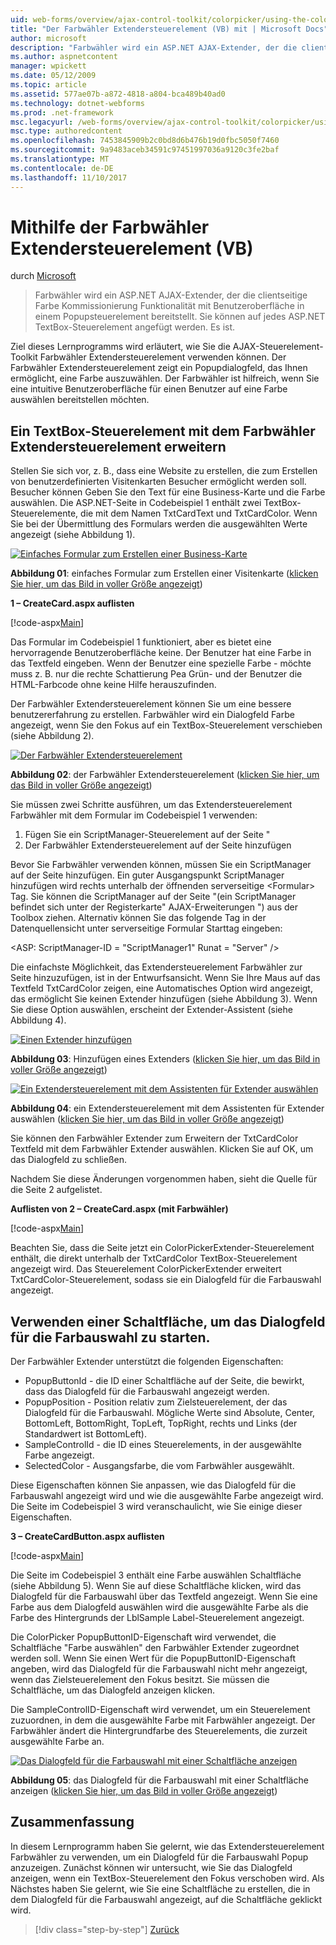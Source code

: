 ```yaml
---
uid: web-forms/overview/ajax-control-toolkit/colorpicker/using-the-colorpicker-control-extender-vb
title: "Der Farbwähler Extendersteuerelement (VB) mit | Microsoft Docs"
author: microsoft
description: "Farbwähler wird ein ASP.NET AJAX-Extender, der die clientseitige Farbe Kommissionierung Funktionalität mit Benutzeroberfläche in einem Popupsteuerelement bereitstellt. Es kann ASP.NET hinzugefügt werden..."
ms.author: aspnetcontent
manager: wpickett
ms.date: 05/12/2009
ms.topic: article
ms.assetid: 577ae07b-a872-4818-a804-bca489b40ad0
ms.technology: dotnet-webforms
ms.prod: .net-framework
msc.legacyurl: /web-forms/overview/ajax-control-toolkit/colorpicker/using-the-colorpicker-control-extender-vb
msc.type: authoredcontent
ms.openlocfilehash: 7453845909b2c0bd8d6b476b19d0fbc5050f7460
ms.sourcegitcommit: 9a9483aceb34591c97451997036a9120c3fe2baf
ms.translationtype: MT
ms.contentlocale: de-DE
ms.lasthandoff: 11/10/2017
---
```

<a name="using-the-colorpicker-control-extender-vb"></a>Mithilfe der Farbwähler Extendersteuerelement (VB)
====================
durch [Microsoft](https://github.com/microsoft)

> Farbwähler wird ein ASP.NET AJAX-Extender, der die clientseitige Farbe Kommissionierung Funktionalität mit Benutzeroberfläche in einem Popupsteuerelement bereitstellt. Sie können auf jedes ASP.NET TextBox-Steuerelement angefügt werden. Es ist.


Ziel dieses Lernprogramms wird erläutert, wie Sie die AJAX-Steuerelement-Toolkit Farbwähler Extendersteuerelement verwenden können. Der Farbwähler Extendersteuerelement zeigt ein Popupdialogfeld, das Ihnen ermöglicht, eine Farbe auszuwählen. Der Farbwähler ist hilfreich, wenn Sie eine intuitive Benutzeroberfläche für einen Benutzer auf eine Farbe auswählen bereitstellen möchten.

## <a name="extending-a-textbox-control-with-the-colorpicker-control-extender"></a>Ein TextBox-Steuerelement mit dem Farbwähler Extendersteuerelement erweitern

Stellen Sie sich vor, z. B., dass eine Website zu erstellen, die zum Erstellen von benutzerdefinierten Visitenkarten Besucher ermöglicht werden soll. Besucher können Geben Sie den Text für eine Business-Karte und die Farbe auswählen. Die ASP.NET-Seite in Codebeispiel 1 enthält zwei TextBox-Steuerelemente, die mit dem Namen TxtCardText und TxtCardColor. Wenn Sie bei der Übermittlung des Formulars werden die ausgewählten Werte angezeigt (siehe Abbildung 1).


[![Einfaches Formular zum Erstellen einer Business-Karte](using-the-colorpicker-control-extender-vb/_static/image1.jpg)](using-the-colorpicker-control-extender-vb/_static/image1.png)

**Abbildung 01**: einfaches Formular zum Erstellen einer Visitenkarte ([klicken Sie hier, um das Bild in voller Größe angezeigt](using-the-colorpicker-control-extender-vb/_static/image2.png))


**1 – CreateCard.aspx auflisten**

[!code-aspx[Main](using-the-colorpicker-control-extender-vb/samples/sample1.aspx)]

Das Formular im Codebeispiel 1 funktioniert, aber es bietet eine hervorragende Benutzeroberfläche keine. Der Benutzer hat eine Farbe in das Textfeld eingeben. Wenn der Benutzer eine spezielle Farbe - möchte muss z. B. nur die rechte Schattierung Pea Grün- und der Benutzer die HTML-Farbcode ohne keine Hilfe herauszufinden.

Der Farbwähler Extendersteuerelement können Sie um eine bessere benutzererfahrung zu erstellen. Farbwähler wird ein Dialogfeld Farbe angezeigt, wenn Sie den Fokus auf ein TextBox-Steuerelement verschieben (siehe Abbildung 2).


[![Der Farbwähler Extendersteuerelement](using-the-colorpicker-control-extender-vb/_static/image2.jpg)](using-the-colorpicker-control-extender-vb/_static/image3.png)

**Abbildung 02**: der Farbwähler Extendersteuerelement ([klicken Sie hier, um das Bild in voller Größe angezeigt](using-the-colorpicker-control-extender-vb/_static/image4.png))


Sie müssen zwei Schritte ausführen, um das Extendersteuerelement Farbwähler mit dem Formular im Codebeispiel 1 verwenden:

1. Fügen Sie ein ScriptManager-Steuerelement auf der Seite "
2. Der Farbwähler Extendersteuerelement auf der Seite hinzufügen

Bevor Sie Farbwähler verwenden können, müssen Sie ein ScriptManager auf der Seite hinzufügen. Ein guter Ausgangspunkt ScriptManager hinzufügen wird rechts unterhalb der öffnenden serverseitige &lt;Formular&gt; Tag. Sie können die ScriptManager auf der Seite "(ein ScriptManager befindet sich unter der Registerkarte" AJAX-Erweiterungen ") aus der Toolbox ziehen. Alternativ können Sie das folgende Tag in der Datenquellensicht unter serverseitige Formular Starttag eingeben:

&lt;ASP: ScriptManager-ID = "ScriptManager1" Runat = "Server" /&gt;

Die einfachste Möglichkeit, das Extendersteuerelement Farbwähler zur Seite hinzuzufügen, ist in der Entwurfsansicht. Wenn Sie Ihre Maus auf das Textfeld TxtCardColor zeigen, eine Automatisches Option wird angezeigt, das ermöglicht Sie keinen Extender hinzufügen (siehe Abbildung 3). Wenn Sie diese Option auswählen, erscheint der Extender-Assistent (siehe Abbildung 4).


[![Einen Extender hinzufügen](using-the-colorpicker-control-extender-vb/_static/image3.jpg)](using-the-colorpicker-control-extender-vb/_static/image5.png)

**Abbildung 03**: Hinzufügen eines Extenders ([klicken Sie hier, um das Bild in voller Größe angezeigt](using-the-colorpicker-control-extender-vb/_static/image6.png))


[![Ein Extendersteuerelement mit dem Assistenten für Extender auswählen](using-the-colorpicker-control-extender-vb/_static/image4.jpg)](using-the-colorpicker-control-extender-vb/_static/image7.png)

**Abbildung 04**: ein Extendersteuerelement mit dem Assistenten für Extender auswählen ([klicken Sie hier, um das Bild in voller Größe angezeigt](using-the-colorpicker-control-extender-vb/_static/image8.png))


Sie können den Farbwähler Extender zum Erweitern der TxtCardColor Textfeld mit dem Farbwähler Extender auswählen. Klicken Sie auf OK, um das Dialogfeld zu schließen.

Nachdem Sie diese Änderungen vorgenommen haben, sieht die Quelle für die Seite 2 aufgelistet.

**Auflisten von 2 – CreateCard.aspx (mit Farbwähler)**

[!code-aspx[Main](using-the-colorpicker-control-extender-vb/samples/sample2.aspx)]

Beachten Sie, dass die Seite jetzt ein ColorPickerExtender-Steuerelement enthält, die direkt unterhalb der TxtCardColor TextBox-Steuerelement angezeigt wird. Das Steuerelement ColorPickerExtender erweitert TxtCardColor-Steuerelement, sodass sie ein Dialogfeld für die Farbauswahl angezeigt.

## <a name="using-a-button-to-launch-the-color-picker-dialog"></a>Verwenden einer Schaltfläche, um das Dialogfeld für die Farbauswahl zu starten.

Der Farbwähler Extender unterstützt die folgenden Eigenschaften:

- PopupButtonId - die ID einer Schaltfläche auf der Seite, die bewirkt, dass das Dialogfeld für die Farbauswahl angezeigt werden.
- PopupPosition - Position relativ zum Zielsteuerelement, der das Dialogfeld für die Farbauswahl. Mögliche Werte sind Absolute, Center, BottomLeft, BottomRight, TopLeft, TopRight, rechts und Links (der Standardwert ist BottomLeft).
- SampleControlId - die ID eines Steuerelements, in der ausgewählte Farbe angezeigt.
- SelectedColor - Ausgangsfarbe, die vom Farbwähler ausgewählt.

Diese Eigenschaften können Sie anpassen, wie das Dialogfeld für die Farbauswahl angezeigt wird und wie die ausgewählte Farbe angezeigt wird. Die Seite im Codebeispiel 3 wird veranschaulicht, wie Sie einige dieser Eigenschaften.

**3 – CreateCardButton.aspx auflisten**

[!code-aspx[Main](using-the-colorpicker-control-extender-vb/samples/sample3.aspx)]

Die Seite im Codebeispiel 3 enthält eine Farbe auswählen Schaltfläche (siehe Abbildung 5). Wenn Sie auf diese Schaltfläche klicken, wird das Dialogfeld für die Farbauswahl über das Textfeld angezeigt. Wenn Sie eine Farbe aus dem Dialogfeld auswählen wird die ausgewählte Farbe als die Farbe des Hintergrunds der LblSample Label-Steuerelement angezeigt.

Die ColorPicker PopupButtonID-Eigenschaft wird verwendet, die Schaltfläche "Farbe auswählen" den Farbwähler Extender zugeordnet werden soll. Wenn Sie einen Wert für die PopupButtonID-Eigenschaft angeben, wird das Dialogfeld für die Farbauswahl nicht mehr angezeigt, wenn das Zielsteuerelement den Fokus besitzt. Sie müssen die Schaltfläche, um das Dialogfeld anzeigen klicken.

Die SampleControlID-Eigenschaft wird verwendet, um ein Steuerelement zuzuordnen, in dem die ausgewählte Farbe mit Farbwähler angezeigt. Der Farbwähler ändert die Hintergrundfarbe des Steuerelements, die zurzeit ausgewählte Farbe an.


[![Das Dialogfeld für die Farbauswahl mit einer Schaltfläche anzeigen](using-the-colorpicker-control-extender-vb/_static/image5.jpg)](using-the-colorpicker-control-extender-vb/_static/image9.png)

**Abbildung 05**: das Dialogfeld für die Farbauswahl mit einer Schaltfläche anzeigen ([klicken Sie hier, um das Bild in voller Größe angezeigt](using-the-colorpicker-control-extender-vb/_static/image10.png))


## <a name="summary"></a>Zusammenfassung

In diesem Lernprogramm haben Sie gelernt, wie das Extendersteuerelement Farbwähler zu verwenden, um ein Dialogfeld für die Farbauswahl Popup anzuzeigen. Zunächst können wir untersucht, wie Sie das Dialogfeld anzeigen, wenn ein TextBox-Steuerelement den Fokus verschoben wird. Als Nächstes haben Sie gelernt, wie Sie eine Schaltfläche zu erstellen, die in dem Dialogfeld für die Farbauswahl angezeigt, auf die Schaltfläche geklickt wird.

>[!div class="step-by-step"]
[Zurück](using-the-colorpicker-control-extender-cs.md)
